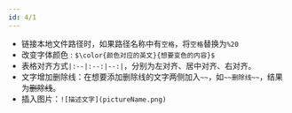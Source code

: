 ```yaml
---
id: 4/1
---
```


- 链接本地文件路径时，如果路径名称中有`空格`，将`空格`替换为`%20`
- 改变字体颜色 : `$\color{颜色对应的英文}{想要变色的内容}$`
- 表格对齐方式`|:--|:--:|--:|`，分别为左对齐、居中对齐、右对齐。
- 文字增加删除线：在想要添加删除线的文字两侧加入`~~`，如`~~删除线~~`，结果为~~删除线~~。
- 插入图片：`![描述文字](pictureName.png)`